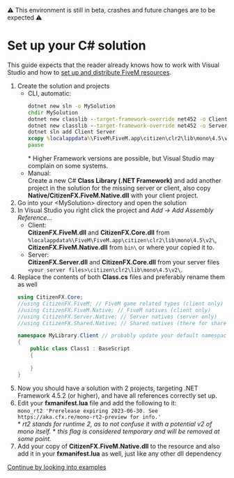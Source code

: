 ⚠️ This environment is still in beta, crashes and future changes are to be expected ⚠️
# Set up your C# solution
This guide expects that the reader already knows how to work with Visual Studio and how to [set up and distribute FiveM resources](https://docs.fivem.net/docs/scripting-manual/introduction/).

1. Create the solution and projects
	* CLI, automatic:  
		```cmd
		dotnet new sln -o MySolution
		chdir MySolution
		dotnet new classlib --target-framework-override net452 -o Client
		dotnet new classlib --target-framework-override net452 -o Server
		dotnet sln add Client Server
		xcopy %localappdata%\FiveM\FiveM.app\citizen\clr2\lib\mono\4.5\v2\Native\CitizenFX.FiveM.Native.dll Client\bin\ /Y /I
		pause
		```
		\* Higher Framework versions are possible, but Visual Studio may complain on some systems.
	* Manual:  
		Create a new C# **Class Library (.NET Framework)** and add another project in the solution for the missing server or client, also copy **Native/CitizenFX.FiveM.Native.dll** with your client project.
2. Go into your \<MySolution\> directory and open the solution
3. In Visual Studio you right click the project and *Add -> Add Assembly Reference...*
	* Client:  
		**CitizenFX.FiveM.dll** and **CitizenFX.Core.dll** from `%localappdata%\FiveM\FiveM.app\citizen\clr2\lib\mono\4.5\v2\`,
		**CitizenFX.FiveM.Native.dll** from `bin\` or where your copied it to.
	* Server:  
		**CitizenFX.Server.dll** and **CitizenFX.Core.dll** from your server files `<your server files>\citizen\clr2\lib\mono\4.5\v2\`.
4. Replace the contents of both **Class.cs** files and preferably rename them as well
	```csharp
	using CitizenFX.Core;
	//using CitizenFX.FiveM; // FiveM game related types (client only)
	//using CitizenFX.FiveM.Native; // FiveM natives (client only)
	//using CitizenFX.Server.Native; // Server natives (server only)
	//using CitizenFX.Shared.Native; // Shared natives (there for shared libraries)
	
	namespace MyLibrary.Client // probably update your default namespace as well
	{
		public class Class1 : BaseScript
		{
			
		}
	}
	```
5. Now you should have a solution with 2 projects, targeting .NET Framework 4.5.2 (or higher), and have all references correctly set up.
6. Edit your **fxmanifest.lua** file and add the following to it:  
	`mono_rt2 'Prerelease expiring 2023-06-30. See https://aka.cfx.re/mono-rt2-preview for info.'`  
	\* *rt2 stands for runtime 2, as to not confuse it with a potential v2 of mono itself.*
	\* *this flag is considered temporary and will be removed at some point.*
7. Add your copy of **CitizenFX.FiveM.Native.dll** to the resource and also add it in your **fxmanifest.lua** as well, just like any other dll dependency

[Continue by looking into examples](Examples.md)
